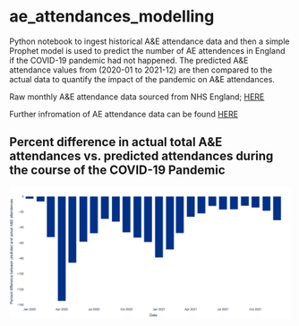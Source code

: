 # ae_attendances_modelling

Python notebook to ingest historical A&E attendance data and then a simple Prophet model is used to predict the number of AE attendences in England if the COVID-19 pandemic had not happened. The predicted A&E attendance values from (2020-01 to 2021-12) are then compared to the actual data to quantify the impact of the pandemic on A&E attendances. 

Raw monthly A&E attendance data sourced from NHS England; [HERE](https://www.england.nhs.uk/statistics/statistical-work-areas/ae-waiting-times-and-activity/)

Further infromation of AE attendance data can be found [HERE](https://www.england.nhs.uk/statistics/wp-content/uploads/sites/2/2019/07/AE-Attendances-Emergency-Definitions-v4.0-final-July-2019.pdf)


## Percent difference in actual total A&E attendances vs. predicted attendances during the course of the COVID-19 Pandemic

![alt text](https://github.com/mattia-ficarelli/ae_attendances_modelling/blob/main/images/percent_difference_actual.png?raw=true)